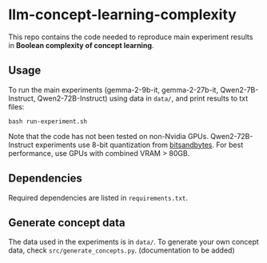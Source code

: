 # llm-concept-learning-complexity
This repo contains the code needed to reproduce main experiment results in **Boolean complexity of concept learning**.

## Usage
To run the main experiments (gemma-2-9b-it, gemma-2-27b-it, Qwen2-7B-Instruct, Qwen2-72B-Instruct) using data in `data/`, and print results to txt files:
```
bash run-experiment.sh
```

Note that the code has not been tested on non-Nvidia GPUs. Qwen2-72B-Instruct experiments use 8-bit quantization from [bitsandbytes](https://pypi.org/project/bitsandbytes/).
For best performance, use GPUs with combined VRAM > 80GB.


## Dependencies
Required dependencies are listed in `requirements.txt`.



## Generate concept data
The data used in the experiments is in `data/`. To generate your own concept data, check `src/generate_concepts.py`. (documentation to be added)
